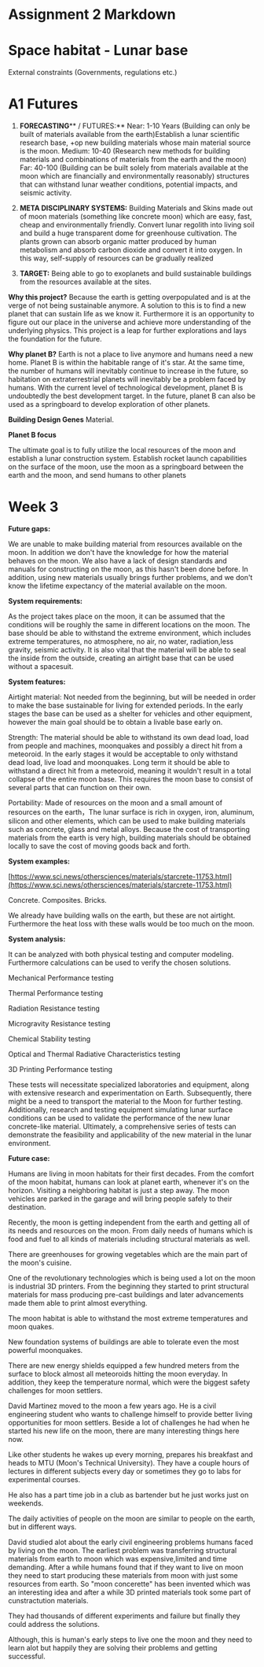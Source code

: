 # Assignment 2 Markdown
# Space habitat - Lunar base

External constraints (Governments, regulations etc.)

##
# **A1 Futures**

1. **FORECASTING**** / FUTURES:**
 Near: 1-10 Years (Building can only be built of materials available from the earth)Establish a lunar scientific research base, +op new building materials whose main material source is the moon. Medium: 10-40 (Research new methods for building materials and combinations of materials from the earth and the moon)
 Far: 40-100 (Building can be built solely from materials available at the moon which are financially and environmentally reasonably) structures that can withstand lunar weather conditions, potential impacts, and seismic activity.

1. **META DISCIPLINARY SYSTEMS:** Building Materials and Skins made out of moon materials (something like concrete moon) which are easy, fast, cheap and environmentally friendly. Convert lunar regolith into living soil and build a huge transparent dome for greenhouse cultivation. The plants grown can absorb organic matter produced by human metabolism and absorb carbon dioxide and convert it into oxygen. In this way, self-supply of resources can be gradually realized

2. **TARGET:**
 Being able to go to exoplanets and build sustainable buildings from the resources available at the sites.

**Why this project?**
Because the earth is getting overpopulated and is at the verge of not being sustainable anymore. A solution to this is to find a new planet that can sustain life as we know it. Furthermore it is an opportunity to figure out our place in the universe and achieve more understanding of the underlying physics. This project is a leap for further explorations and lays the foundation for the future.

**Why planet B?**
Earth is not a place to live anymore and humans need a new home. Planet B is within the habitable range of it's star. At the same time, the number of humans will inevitably continue to increase in the future, so habitation on extraterrestrial planets will inevitably be a problem faced by humans. With the current level of technological development, planet B is undoubtedly the best development target. In the future, planet B can also be used as a springboard to develop exploration of other planets.

**Building Design Genes**
Material.

**Planet B focus**

The ultimate goal is to fully utilize the local resources of the moon and establish a lunar construction system. Establish rocket launch capabilities on the surface of the moon, use the moon as a springboard between the earth and the moon, and send humans to other planets

# Week 3

**Future gaps:**

We are unable to make building material from resources available on the moon. In addition we don't have the knowledge for how the material behaves on the moon. We also have a lack of design standards and manuals for constructing on the moon, as this hasn't been done before. In addition, using new materials usually brings further problems, and we don't know the lifetime expectancy of the material available on the moon.

**System requirements:**

As the project takes place on the moon, it can be assumed that the conditions will be roughly the same in different locations on the moon. The base should be able to withstand the extreme environment, which includes extreme temperatures, no atmosphere, no air, no water, radiation,less gravity, seismic activity. It is also vital that the material will be able to seal the inside from the outside, creating an airtight base that can be used without a spacesuit.

**System features:**

Airtight material: Not needed from the beginning, but will be needed in order to make the base sustainable for living for extended periods. In the early stages the base can be used as a shelter for vehicles and other equipment, however the main goal should be to obtain a livable base early on.

Strength: The material should be able to withstand its own dead load, load from people and machines, moonquakes and possibly a direct hit from a meteoroid. In the early stages it would be acceptable to only withstand dead load, live load and moonquakes. Long term it should be able to withstand a direct hit from a meteoroid, meaning it wouldn't result in a total collapse of the entire moon base. This requires the moon base to consist of several parts that can function on their own.

Portability: Made of resources on the moon and a small amount of resources on the earth，The lunar surface is rich in oxygen, iron, aluminum, silicon and other elements, which can be used to make building materials such as concrete, glass and metal alloys. Because the cost of transporting materials from the earth is very high, building materials should be obtained locally to save the cost of moving goods back and forth.

**System examples:**

[https://www.sci.news/othersciences/materials/starcrete-11753.html](https://www.sci.news/othersciences/materials/starcrete-11753.html)

Concrete. Composites. Bricks.

We already have building walls on the earth, but these are not airtight. Furthermore the heat loss with these walls would be too much on the moon.

**System analysis:**

It can be analyzed with both physical testing and computer modeling. Furthermore calculations can be used to verify the chosen solutions.

Mechanical Performance testing

Thermal Performance testing

Radiation Resistance testing

Microgravity Resistance testing

Chemical Stability testing

Optical and Thermal Radiative Characteristics testing

3D Printing Performance testing

These tests will necessitate specialized laboratories and equipment, along with extensive research and experimentation on Earth. Subsequently, there might be a need to transport the material to the Moon for further testing. Additionally, research and testing equipment simulating lunar surface conditions can be used to validate the performance of the new lunar concrete-like material. Ultimately, a comprehensive series of tests can demonstrate the feasibility and applicability of the new material in the lunar environment.

**Future case:**

Humans are living in moon habitats for their first decades. From the comfort of the moon habitat, humans can look at planet earth, whenever it's on the horizon. Visiting a neighboring habitat is just a step away. The moon vehicles are parked in the garage and will bring people safely to their destination.

Recently, the moon is getting independent from the earth and getting all of its needs and resources on the moon. From daily needs of humans which is food and fuel to all kinds of materials including structural materials as well.

There are greenhouses for growing vegetables which are the main part of the moon's cuisine.

One of the revolutionary technologies which is being used a lot on the moon is industrial 3D printers. From the beginning they started to print structural materials for mass producing pre-cast buildings and later advancements made them able to print almost everything.

The moon habitat is able to withstand the most extreme temperatures and moon quakes.

New foundation systems of buildings are able to tolerate even the most powerful moonquakes.

There are new energy shields equipped a few hundred meters from the surface to block almost all meteoroids hitting the moon everyday. In addition, they keep the temperature normal, which were the biggest safety challenges for moon settlers.

David Martinez moved to the moon a few years ago. He is a civil engineering student who wants to challenge himself to provide better living opportunities for moon settlers. Beside a lot of challenges he had when he started his new life on the moon, there are many interesting things here now.

Like other students he wakes up every morning, prepares his breakfast and heads to MTU (Moon's Technical University). They have a couple hours of lectures in different subjects every day or sometimes they go to labs for experimental courses.

He also has a part time job in a club as bartender but he just works just on weekends.

The daily activities of people on the moon are similar to people on the earth, but in different ways.

David studied alot about the early civil engineering problems humans faced by living on the moon. The earliest problem was transferring structural materials from earth to moon which was expensive,limited and time demanding. After a while humans found that if they want to live on moon they need to start producing these materials from moon with just some resources from earth. So "moon concerette" has been invented which was an interesting idea and after a while 3D printed materials took some part of cunstractution materials.

They had thousands of different experiments and failure but finally they could address the solutions.

Although, this is human's early steps to live one the moon and they need to learn alot but happily they are solving their problems and getting successful.
